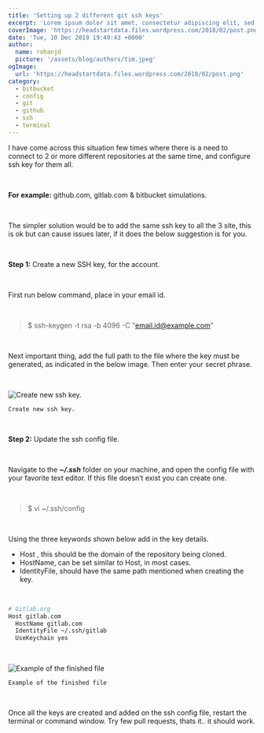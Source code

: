 ```yaml
---
title: 'Setting up 2 different git ssh keys'
excerpt: 'Lorem ipsum dolor sit amet, consectetur adipiscing elit, sed do eiusmod tempor incididunt ut labore et dolore magna aliqua. Praesent elementum facilisis leo vel fringilla est ullamcorper eget. At imperdiet dui accumsan sit amet nulla facilities morbi tempus.'
coverImage: 'https://headstartdata.files.wordpress.com/2018/02/post.png'
date: 'Tue, 10 Dec 2019 19:49:43 +0000'
author:
  name: rohanjd
  picture: '/assets/blog/authors/tim.jpeg'
ogImage:
  url: 'https://headstartdata.files.wordpress.com/2018/02/post.png'
category:
  - bitbucket
  - config
  - git
  - github
  - ssh
  - terminal
---
```



I have come across this situation few times where there is a need to connect to 2 or more different repositories at the same time, and configure ssh key for them all. 

&nbsp;
&nbsp;

**For example:** github.com, gitlab.com &amp; bitbucket simulations.

&nbsp;
&nbsp;

The simpler solution would be to add the same ssh key to all the 3 site, this is ok but can cause issues later, if it does the below suggestion is for you.

&nbsp;
&nbsp;

**Step 1:** Create a new SSH key, for the account.

&nbsp;
&nbsp;

First run below command, place in your email id. 

&nbsp;
&nbsp;

> $ ssh-keygen -t rsa -b 4096 -C "email.id@example.com"</blockquote>

&nbsp;
&nbsp;

Next important thing, add the full path to the file where the key must be generated, as indicated in the below image. Then enter your secret phrase.

&nbsp;
&nbsp;

![Create new ssh key.](https://tech4coderstack.files.wordpress.com/2019/12/screen12.png?w=524)

`Create new ssh key.`

&nbsp;
&nbsp;

**Step 2:** Update the ssh config file.

&nbsp;
&nbsp;

Navigate to the  ***~/.ssh*** folder on your machine, and open the config file with your favorite  text editor. If this file doesn’t  exist you can create one.

&nbsp;
&nbsp;

>$ vi ~/.ssh/config

&nbsp;
&nbsp;

Using the three keywords shown below add in the key details. 
- Host , this should be the domain of the repository being cloned.
- HostName, can be set similar to Host, in most cases.
- IdentityFile, should have the same path mentioned when creating the key.

&nbsp;
&nbsp;

```bash
# Gitlab.org
Host gitlab.com
  HostName gitlab.com
  IdentityFile ~/.ssh/gitlab
  UseKeychain yes
```

&nbsp;
&nbsp;

![Example of the finished file](https://tech4coderstack.files.wordpress.com/2019/12/screen1.png?w=364)

`Example of the finished file`

&nbsp;
&nbsp;

Once all the keys are created and added on the ssh config file, restart the terminal or command window. Try few pull requests, thats it.. it should work.
